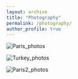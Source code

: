 ```yaml
---
layout: archive
title: "Photography"
permalink: /photography/
author_profile: true
---
```


![Paris_photos](https://vitaliiaeliseeva.github.io/images/Collage_Paris.png) 

![Turkey_photos](https://vitaliiaeliseeva.github.io/images/Collage_Turkey.png) 


![Paris2_photos](https://vitaliiaeliseeva.github.io/images/Collage_Paris2.png) 


